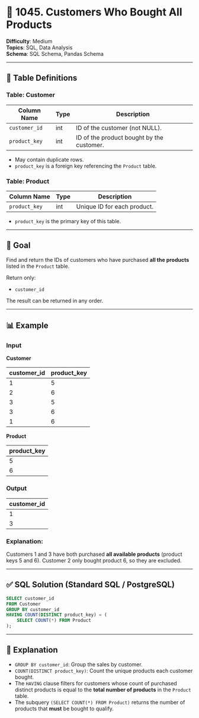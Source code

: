 # 🛒 1045. Customers Who Bought All Products

**Difficulty**: Medium  
**Topics**: SQL, Data Analysis  
**Schema**: SQL Schema, Pandas Schema  

---

## 📘 Table Definitions

### Table: Customer

| Column Name  | Type | Description                               |
|--------------|------|-------------------------------------------|
| `customer_id`| int  | ID of the customer (not NULL).            |
| `product_key`| int  | ID of the product bought by the customer. |

- May contain duplicate rows.  
- `product_key` is a foreign key referencing the `Product` table.

### Table: Product

| Column Name  | Type | Description                    |
|--------------|------|--------------------------------|
| `product_key`| int  | Unique ID for each product.    |

- `product_key` is the primary key of this table.

---

## 🎯 Goal

Find and return the IDs of customers who have purchased **all the products** listed in the `Product` table.

Return only:
- `customer_id`

The result can be returned in any order.

---

## 📊 Example

### Input

**Customer**

| customer_id | product_key |
|-------------|-------------|
| 1           | 5           |
| 2           | 6           |
| 3           | 5           |
| 3           | 6           |
| 1           | 6           |

**Product**

| product_key |
|-------------|
| 5           |
| 6           |

### Output

| customer_id |
|-------------|
| 1           |
| 3           |

### Explanation:

Customers 1 and 3 have both purchased **all available products** (product keys 5 and 6). Customer 2 only bought product 6, so they are excluded.

---

## ✅ SQL Solution (Standard SQL / PostgreSQL)

```sql
SELECT customer_id
FROM Customer
GROUP BY customer_id
HAVING COUNT(DISTINCT product_key) = (
    SELECT COUNT(*) FROM Product
);
```

---

## 🧠 Explanation

- `GROUP BY customer_id`: Group the sales by customer.
- `COUNT(DISTINCT product_key)`: Count the unique products each customer bought.
- The `HAVING` clause filters for customers whose count of purchased distinct products is equal to the **total number of products** in the `Product` table.
- The subquery `(SELECT COUNT(*) FROM Product)` returns the number of products that **must** be bought to qualify.

